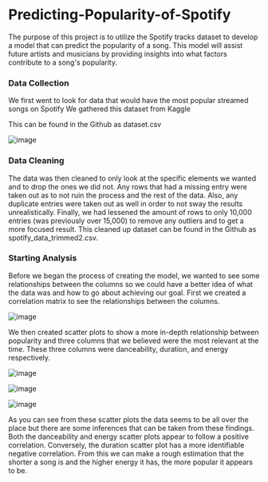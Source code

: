 # Predicting-Popularity-of-Spotify

The purpose of this project is to utilize the Spotify tracks dataset to develop a model that can predict the popularity of a song. This model will assist future artists and musicians by providing insights into what factors contribute to a song's popularity.

### Data Collection
We first went to look for data that would have the most popular streamed songs on Spotify
We gathered this dataset from Kaggle

This can be found in the Github as dataset.csv

![image](https://github.com/user-attachments/assets/a2e0e9d7-c0ae-4576-b96e-954e3e10042e)

### Data Cleaning
The data was then cleaned to only look at the specific elements we wanted and to drop the ones we did not. Any rows that had a missing entry were taken out as to not ruin the process and the rest of the data. Also, any duplicate entries were taken out as well in order to not sway the results unrealistically. Finally, we had lessened the amount of rows to only 10,000 entries (was previously over 15,000) to remove any outliers and to get a more focused result.
This cleaned up dataset can be found in the Github as spotify_data_trimmed2.csv.

### Starting Analysis
Before we began the process of creating the model, we wanted to see some relationships between the columns so we could have a better idea of what the data was and how to go about achieving our goal. First we created a correlation matrix to see the relationships between the columns.

![image](https://github.com/user-attachments/assets/a8b45025-64ab-46ea-aa59-51b50b1605fc)

We then created scatter plots to show a more in-depth relationship between popularity and three columns that we believed were the most relevant at the time. These three columns were danceability, duration, and energy respectively.

![image](https://github.com/user-attachments/assets/5d3248aa-f834-4406-8962-728541537913)

![image](https://github.com/user-attachments/assets/29a3e868-45aa-4483-981c-2898fc9b153d)

![image](https://github.com/user-attachments/assets/29e0591c-545e-480b-89a6-5b95798b02aa)

As you can see from these scatter plots the data seems to be all over the place but there are some inferences that can be taken from these findings. Both the danceability and energy scatter plots appear to follow a positive correlation. Conversely, the duration scatter plot has a more identifiable negative correlation. From this we can make a rough estimation that the shorter a song is and the higher energy it has, the more popular it appears to be.

